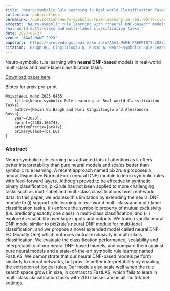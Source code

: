 ```yaml
---
title: "Neuro-symbolic Rule Learning in Real-world Classification Tasks"
collection: publications
permalink: /publication/neuro-symbolic-rule-learning-in-real-world-classification-tasks
excerpt: 'Neuro-symbolic rule learning with **neural DNF-based** models in
real-world multi-class and multi-label classification tasks.'
date: 2023-03-27
venue: 'AAAI-MAKE 2023'
paperurl: 'https://proceedings.aaai-make.info/AAAI-MAKE-PREPRINTS-2023/Paper_6465.pdf'
citation: 'Baugh KG, Cingillioglu N, Russo A. Neuro-symbolic Rule Learning in Real-world Classification Tasks. In: AAAI-MAKE 2023.'
---
```


Neuro-symbolic rule learning with **neural DNF-based** models in real-world
multi-class and multi-label classification tasks.

[Download paper here]('https://proceedings.aaai-make.info/AAAI-MAKE-PREPRINTS-2023/Paper_6465.pdf')

Bibtex for arxiv pre-print

```
@misc{aaai-make-2023-6465,
    title={Neuro-symbolic Rule Learning in Real-world Classification Tasks}, 
    author={Kexin Gu Baugh and Nuri Cingillioglu and Alessandra Russo},
    year={2023},
    eprint={2303.16674},
    archivePrefix={arXiv},
    primaryClass={cs.LG}
}
```

### Abstract

Neuro-symbolic rule learning has attracted lots of attention as it offers better interpretability than pure neural models and scales better than symbolic rule
learning. A recent approach named pix2rule proposes a neural Disjunctive Normal
Form (neural DNF) module to learn symbolic rules with feed-forward layers.
Although proved to be effective in synthetic binary classification, pix2rule has
not been applied to more challenging tasks such as multi-label and multi-class
classifications over real-world data. In this paper, we address this limitation
by extending the neural DNF module to (i) support rule learning in real-world
multi-class and multi-label classification tasks, (ii) enforce the symbolic
property of mutual exclusivity (i.e. predicting exactly one class) in
multi-class classification, and (iii) explore its scalability over large inputs
and outputs. We train a vanilla neural DNF model similar to pix2rule’s neural
DNF module for multi-label classification, and we propose a novel extended model
called neural DNF-EO (Exactly One) which enforces mutual exclusivity in
multi-class classification. We evaluate the classification performance,
scalability and interpretability of our neural DNF-based models, and compare
them against pure neural models and a state-of-the-art symbolic rule learner
named FastLAS. We demonstrate that our neural DNF-based models perform similarly
to neural networks, but provide better interpretability by enabling the
extraction of logical rules. Our models also scale well when the rule search
space grows in size, in contrast to FastLAS, which fails to learn in multi-class
classification tasks with 200 classes and in all multi-label settings.
